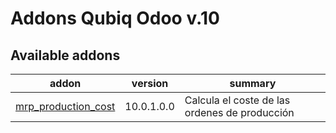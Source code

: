 Addons Qubiq Odoo v.10
=============================

[//]: # (addons)

Available addons
----------------
addon | version | summary
--- | --- | ---
[mrp_production_cost](mrp_production_cost/) | 10.0.1.0.0 | Calcula el coste de las ordenes de producción

[//]: # (end addons)